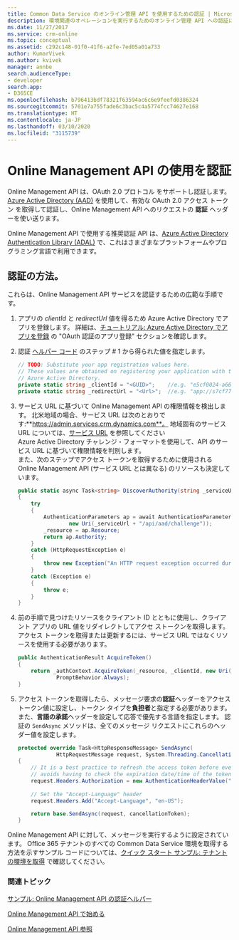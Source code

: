 ```yaml
---
title: Common Data Service のオンライン管理 API を使用するための認証 | MicrosoftDocs
description: 環境関連のオペレーションを実行するためのオンライン管理 API への認証に関する情報を提供します。
ms.date: 11/27/2017
ms.service: crm-online
ms.topic: conceptual
ms.assetid: c292c148-01f0-41f6-a2fe-7ed05a01a733
author: KumarVivek
ms.author: kvivek
manager: annbe
search.audienceType:
- developer
search.app:
- D365CE
ms.openlocfilehash: b796413bdf78321f63594ac6c6e9feefd0386324
ms.sourcegitcommit: 5701e7a755fade6c3bac5c4a5774fcc74627e168
ms.translationtype: HT
ms.contentlocale: ja-JP
ms.lasthandoff: 03/10/2020
ms.locfileid: "3115739"
---
```

# <a name="authenticate-to-use-the-online-management-api"></a>Online Management API の使用を認証

Online Management API は、OAuth 2.0 プロトコル をサポートし認証します。 [Azure Active Directory (AAD)](https://docs.microsoft.com/azure/active-directory/active-directory-whatis) を使用して、有効な OAuth 2.0 アクセス トークン を取得して認証し、Online Management API へのリクエストの **認証** ヘッダーを使い送ります。

Online Management API で使用する推奨認証 API は、[Azure Active Directory Authentication Library (ADAL)](https://docs.microsoft.com/azure/active-directory/develop/active-directory-authentication-libraries) で、これはさまざまなプラットフォームやプログラミング言語で利用できます。 

## <a name="how-to-authenticate"></a>認証の方法。

これらは、Online Management API サービスを認証するための広範な手順です。 

1. アプリの *clientId* と *redirectUrl* 値を得るため Azure Active Directory でアプリを登録します。 詳細は、[チュートリアル: Azure Active Directory でアプリを登録](/powerapps/developer/common-data-service/walkthrough-register-app-azure-active-directory) の "OAuth 認証のアプリ登録" セクションを確認します。

1. 認証 [ヘルパー コード](sample-authentication-helper.md) のステップ # 1 から得られた値を指定します。

    ```csharp
    // TODO: Substitute your app registration values here.
    // These values are obtained on registering your application with the 
    // Azure Active Directory.
    private static string _clientId = "<GUID>";    //e.g. "e5cf0024-a66a-4f16-85ce-99ba97a24bb2"
    private static string _redirectUrl = "<Url>";  //e.g. "app://s7cf7712-b773-4f16-92b3-34cs97a25cc7"
    ```

1. サービス URL に基づいて Online Management API の権限情報を検出します。 北米地域の場合、サービス URL は次のとおりです:**https://admin.services.crm.dynamics.com**。 地域固有のサービス URL については、[サービス URL](get-started-online-management-api.md#service-url) を参照してください<br /> Azure Active Directory チャレンジ・フォーマットを使用して、API のサービス URL に基づいて権限情報を判別します。<br />また、次のステップでアクセス トークンを取得するために使用される Online Management API (サービス URL とは異なる) のリソースも決定しています。

    ```csharp
    public static async Task<string> DiscoverAuthority(string _serviceUrl)
    {
        try
        {
            AuthenticationParameters ap = await AuthenticationParameters.CreateFromResourceUrlAsync(
                    new Uri(_serviceUrl + "/api/aad/challenge"));
            _resource = ap.Resource;
            return ap.Authority;
        }
        catch (HttpRequestException e)
        {
            throw new Exception("An HTTP request exception occurred during authority discovery.", e);
        }
        catch (Exception e)
        {
            throw e;
        }
    }
    ```
1. 前の手順で見つけたリソースをクライアント ID とともに使用し、クライアント アプリの URL 値をリダイレクトしてアクセ ストークンを取得します。 アクセス トークンを取得または更新するには、サービス URL ではなくリソースを使用する必要があります。

    ```csharp
    public AuthenticationResult AcquireToken()
    {
        return _authContext.AcquireToken(_resource, _clientId, new Uri(_redirectUrl),
                PromptBehavior.Always);
    }        
    ```

1. アクセス トークンを取得したら、メッセージ要求の**認証**ヘッダーをアクセス トークン値に設定し、トークン タイプを**負担者**と指定する必要があります。 また、**言語の承諾**ヘッダーを設定して応答で優先する言語を指定します。 認証の `SendAsync` メソッドは、全てのメッセージ リクエストにこれらのヘッダー値を設定します。

    ```csharp
    protected override Task<HttpResponseMessage> SendAsync(
                HttpRequestMessage request, System.Threading.CancellationToken cancellationToken)
    {
        // It is a best practice to refresh the access token before every message request is sent. Doing so
        // avoids having to check the expiration date/time of the token. This operation is quick.
        request.Headers.Authorization = new AuthenticationHeaderValue("Bearer", _auth.AcquireToken().AccessToken);
        
        // Set the "Accept-Language" header
        request.Headers.Add("Accept-Language", "en-US");

        return base.SendAsync(request, cancellationToken);
    }
    ```

Online Management API に対して、メッセージを実行するように設定されています。 Office 365 テナントのすべての Common Data Service 環境を取得する方法を示すサンプル コードについては、[クイック スタート サンプル: テナントの環境を取得](sample-quick-start.md) で確認してください。


### <a name="related-topics"></a>関連トピック  

[サンプル: Online Management API の認証ヘルパー](sample-authentication-helper.md)

[Online Management API で始める](get-started-online-management-api.md)

[Online Management API 参照](/rest/api/admin.services.crm.dynamics.com)
